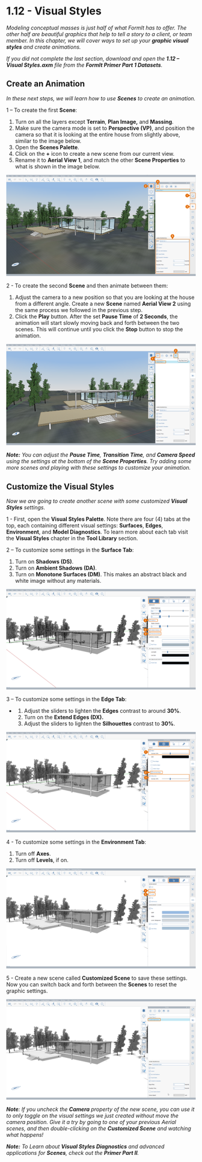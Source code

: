 # 1.12 - Visual Styles

_Modeling conceptual masses is just half of what FormIt has to offer. The other half are beautiful graphics that help to tell a story to a client, or team member. In this chapter, we will cover ways to set up your_ _**graphic visual styles**_ _and create animations._

_If you did not complete the last section, download and open the_ _**1.12 – Visual Styles.axm**_ _file from the_ _**FormIt Primer Part 1 Datasets**._

## **Create an Animation**

_In these next steps, we will learn how to use_ _**Scenes**_ _to create an animation._

1 – To create the first **Scene**:

1. Turn on all the layers except **Terrain**, **Plan Image,** and **Massing**.
2. Make sure the camera mode is set to **Perspective \(VP\)**, and position the camera so that it is looking at the entire house from slightly above, similar to the image below.
3. Open the **Scenes Palette**.
4. Click on the **+** icon to create a new scene from our current view.
5. Rename it to **Aerial View 1**, and match the other **Scene Properties** to what is shown in the image below.

![](../../.gitbook/assets/0%20%2817%29.png)

2 - To create the second **Scene** and then animate between them:

1. Adjust the camera to a new position so that you are looking at the house from a different angle. Create a new **Scene** named **Aerial View 2** using the same process we followed in the previous step.
2. Click the **Play** button. After the set **Pause Time** of **2 Seconds**, the animation will start slowly moving back and forth between the two scenes. This will continue until you click the **Stop** button to stop the animation.

![](../../.gitbook/assets/1%20%2812%29.png)

_**Note:**_ _You can adjust the_ _**Pause Time**,_ _**Transition Time**, and_ _**Camera Speed**_ _using the settings at the bottom of the_ _**Scene Properties**. Try adding some more scenes and playing with these settings to customize your animation._

## **Customize the Visual Styles**

_Now we are going to create another scene with some customized **Visual Styles** settings._

1 - First, open the **Visual Styles Palette**. Note there are four \(4\) tabs at the top, each containing different visual settings: **Surfaces**, **Edges**, **Environment**, and **Model Diagnostics**. To learn more about each tab visit the **Visual Styles** chapter in the **Tool Library** section.

2 – To customize some settings in the **Surface Tab**:

1. Turn on **Shadows \(DS\)**.
2. Turn on **Ambient Shadows \(DA\)**.
3. Turn on **Monotone Surfaces \(DM\)**. This makes an abstract black and white image without any materials.

![](../../.gitbook/assets/2%20%2820%29.png)

3 – To customize some settings in the **Edge Tab**:

* 1. Adjust the sliders to lighten the **Edges** contrast to around **30%**.
  2.  Turn on the **Extend Edges \(DX\).**
  3. Adjust the sliders to lighten the **Silhouettes** contrast to **30%**.

![](../../.gitbook/assets/3%20%2811%29.png)

4 - To customize some settings in the **Environment Tab**:

1. Turn off **Axes**.
2. Turn off **Levels**, if on.

![](../../.gitbook/assets/4%20%288%29.png)

5 - Create a new scene called **Customized Scene** to save these settings. Now you can switch back and forth between the **Scenes** to reset the graphic settings.

![](../../.gitbook/assets/5%20%286%29.png)

_**Note**: If you uncheck the_ _**Camera**_ _property of the new scene, you can use it to only toggle on the visual settings we just created without move the camera position. Give it a try by going to one of your previous Aerial scenes, and then double-clicking on the_ _**Customized Scene**_ _and watching what happens!_

_**Note:**_ _To Learn about_ _**Visual Styles Diagnostics**_ _and advanced applications for_ _**Scenes**, check out the_ _**Primer Part II**._

